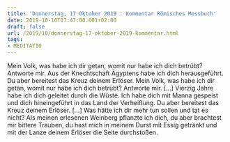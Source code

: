 ```yaml
---
title: 'Donnerstag, 17 Oktober 2019 : Kommentar Römisches Messbuch'
date: 2019-10-16T17:47:00.001+02:00
draft: false
url: /2019/10/donnerstag-17-oktober-2019-kommentar.html
tags: 
- MEDITATIO
---
```


Mein Volk, was habe ich dir getan, womit nur habe ich dich betrübt? Antworte mir. Aus der Knechtschaft Ägyptens habe ich dich herausgeführt. Du aber bereitest das Kreuz deinem Erlöser. Mein Volk, was habe ich dir getan, womit nur habe ich dich betrübt? Antworte mir. \[…\] Vierzig Jahre habe ich dich geleitet durch die Wüste. Ich habe dich mit Manna gespeist und dich hineingeführt in das Land der Verheißung. Du aber bereitest das Kreuz deinem Erlöser. \[…\] Was hätte ich dir mehr tun sollen und tat es nicht? Als meinen erlesenen Weinberg pflanzte ich dich, du aber brachtest mir bittere Trauben, du hast mich in meinem Durst mit Essig getränkt und mit der Lanze deinem Erlöser die Seite durchstoßen.